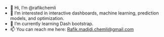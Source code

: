 - 👋 Hi, I’m @rafikchemli
- 👀 I’m interested in interactive dashboards, machine learning, prediction models, and optimization.
- 🌱 I’m currently learning Dash bootstrap.
- 📫 You can reach me here: Rafik.madjdi.chemli@gmail.com
